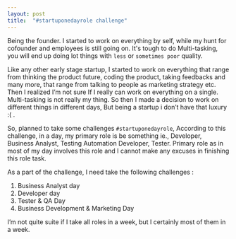 ```yaml
---
layout: post
title:  "#startuponedayrole challenge"
---
```


Being the founder. I started to work on everything by self, while my hunt for cofounder and employees is still going on. It's tough to do Multi-tasking, you will end up doing
lot things with `less` or `sometimes poor` quality.
<!--/excerpt-->

Like any other early stage startup, I started to work on everything that range from thinking the product future, coding the product, taking feedbacks and many more, that range from talking to people as marketing strategy etc. Then I realized I’m not sure If I really can work on everything on a single. Multi-tasking is not really my thing. So then I made a decision to work on different things in different days, But being a startup i don’t have that luxury :( .


So, planned to take some challenges `#startuponedayrole`, According to this challenge, in a day, my primary role is be something ie., Developer, Business Analyst, Testing Automation Developer, Tester. Primary role as in most of my day involves this role and I cannot make any excuses in finishing this role task.

As a part of the challenge, I need take the following challenges :

  1. Business Analyst day
  2. Developer day
  3. Tester & QA Day
  4. Business Development & Marketing Day

I’m not quite suite if I take all roles in a week, but I certainly most of them in a week.  
